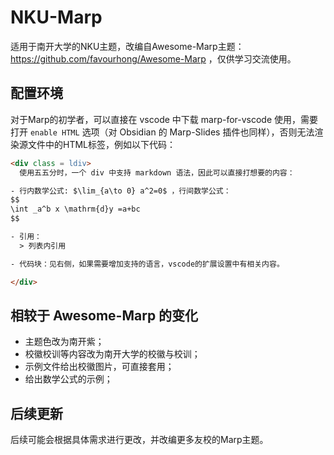# NKU-Marp
适用于南开大学的NKU主题，改编自Awesome-Marp主题：https://github.com/favourhong/Awesome-Marp ，仅供学习交流使用。
## 配置环境
对于Marp的初学者，可以直接在 vscode 中下载 marp-for-vscode 使用，需要打开 `enable HTML` 选项（对 Obsidian 的 Marp-Slides 插件也同样），否则无法渲染源文件中的HTML标签，例如以下代码：

```html
<div class = ldiv>
  使用五五分时，一个 div 中支持 markdown 语法，因此可以直接打想要的内容：

- 行内数学公式: $\lim_{a\to 0} a^2=0$ ，行间数学公式：
$$
\int _a^b x \mathrm{d}y =a+bc
$$

- 引用：
  > 列表内引用

- 代码块：见右侧，如果需要增加支持的语言，vscode的扩展设置中有相关内容。

</div>
```

## 相较于 Awesome-Marp 的变化

- 主题色改为南开紫；
- 校徽校训等内容改为南开大学的校徽与校训；
- 示例文件给出校徽图片，可直接套用；
- 给出数学公式的示例；

## 后续更新
后续可能会根据具体需求进行更改，并改编更多友校的Marp主题。
